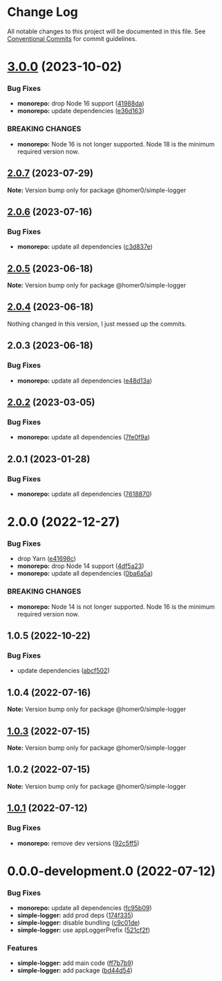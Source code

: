 # Change Log

All notable changes to this project will be documented in this file.
See [Conventional Commits](https://conventionalcommits.org) for commit guidelines.

# [3.0.0](https://github.com/homer0/packages/compare/@homer0/simple-logger@2.0.7...@homer0/simple-logger@3.0.0) (2023-10-02)

### Bug Fixes

- **monorepo:** drop Node 16 support ([41988da](https://github.com/homer0/packages/commit/41988da8e3f15a1c2daecfe0d7c9243eb19f9351))
- **monorepo:** update dependencies ([e36d163](https://github.com/homer0/packages/commit/e36d1630c8fc754d9359665100c8a027b15cfb9e))

### BREAKING CHANGES

- **monorepo:** Node 16 is not longer supported. Node 18 is the minimum required version now.

## [2.0.7](https://github.com/homer0/packages/compare/@homer0/simple-logger@2.0.6...@homer0/simple-logger@2.0.7) (2023-07-29)

**Note:** Version bump only for package @homer0/simple-logger

## [2.0.6](https://github.com/homer0/packages/compare/@homer0/simple-logger@2.0.5...@homer0/simple-logger@2.0.6) (2023-07-16)

### Bug Fixes

- **monorepo:** update all dependencies ([c3d837e](https://github.com/homer0/packages/commit/c3d837e5820d27a27e97322211478d880000c064))

## [2.0.5](https://github.com/homer0/packages/compare/@homer0/simple-logger@2.0.4...@homer0/simple-logger@2.0.5) (2023-06-18)

**Note:** Version bump only for package @homer0/simple-logger

## [2.0.4](https://github.com/homer0/packages/compare/@homer0/simple-logger@2.0.2...@homer0/simple-logger@2.0.4) (2023-06-18)

Nothing changed in this version, I just messed up the commits.

## 2.0.3 (2023-06-18)

### Bug Fixes

- **monorepo:** update all dependencies ([e48d13a](https://github.com/homer0/packages/commit/e48d13a474ce710f73128a49ca6ad4ac2da23ef0))

## [2.0.2](https://github.com/homer0/packages/compare/@homer0/simple-logger@2.0.1...@homer0/simple-logger@2.0.2) (2023-03-05)

### Bug Fixes

- **monorepo:** update all dependencies ([7fe0f9a](https://github.com/homer0/packages/commit/7fe0f9a39ec89e9b3fa9530e9332828916f3a108))

## 2.0.1 (2023-01-28)

### Bug Fixes

- **monorepo:** update all dependencies ([7618870](https://github.com/homer0/packages/commit/7618870e6ec4d6f281a79b15f139124875c760b2))

# 2.0.0 (2022-12-27)

### Bug Fixes

- drop Yarn ([e41698c](https://github.com/homer0/packages/commit/e41698c310996d1ca520bd6a9a2220017e1a3d49))
- **monorepo:** drop Node 14 support ([4df5a23](https://github.com/homer0/packages/commit/4df5a23c1c3e5d1632679f4902c0c73113252bc0))
- **monorepo:** update all dependencies ([0ba6a5a](https://github.com/homer0/packages/commit/0ba6a5a68413ab557cce5a5afbd6314e42d86671))

### BREAKING CHANGES

- **monorepo:** Node 14 is not longer supported. Node 16 is the minimum required version now.

## 1.0.5 (2022-10-22)

### Bug Fixes

- update dependencies ([abcf502](https://github.com/homer0/packages/commit/abcf5027fce4cb7d37d9e4cf9aafc1846c7bceb0))

## 1.0.4 (2022-07-16)

**Note:** Version bump only for package @homer0/simple-logger

## [1.0.3](https://github.com/homer0/packages/compare/@homer0/simple-logger@1.0.2...@homer0/simple-logger@1.0.3) (2022-07-15)

**Note:** Version bump only for package @homer0/simple-logger

## 1.0.2 (2022-07-15)

**Note:** Version bump only for package @homer0/simple-logger

## [1.0.1](https://github.com/homer0/packages/compare/@homer0/simple-logger@0.0.0-development.0...@homer0/simple-logger@1.0.1) (2022-07-12)

### Bug Fixes

- **monorepo:** remove dev versions ([92c5ff5](https://github.com/homer0/packages/commit/92c5ff5cc9c579879f371c08edbc111b7e1d4319))

# 0.0.0-development.0 (2022-07-12)

### Bug Fixes

- **monorepo:** update all dependencies ([fc95b09](https://github.com/homer0/packages/commit/fc95b096bc4c2976ba5cd9c7354890137b66a3bd))
- **simple-logger:** add prod deps ([174f335](https://github.com/homer0/packages/commit/174f335abdbd61f76e03465dbc413edc1e6631b2))
- **simple-logger:** disable bundling ([c9c01de](https://github.com/homer0/packages/commit/c9c01de61d15c17881fd1bb6e7eb6652a721db39))
- **simple-logger:** use appLoggerPrefix ([521cf2f](https://github.com/homer0/packages/commit/521cf2f2f09b70a4b2b5dcb9403eaad664f4f92e))

### Features

- **simple-logger:** add main code ([ff7b7b9](https://github.com/homer0/packages/commit/ff7b7b92b54b2675d466664d77727811f06e3ed6))
- **simple-logger:** add package ([bd44d54](https://github.com/homer0/packages/commit/bd44d54469fcafafaa46ac83a7e4a413278f7006))
